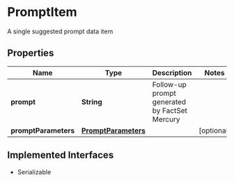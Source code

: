 

# PromptItem

A single suggested prompt data item

## Properties

Name | Type | Description | Notes
------------ | ------------- | ------------- | -------------
**prompt** | **String** | Follow-up prompt generated by FactSet Mercury | 
**promptParameters** | [**PromptParameters**](PromptParameters.md) |  |  [optional]


## Implemented Interfaces

* Serializable


